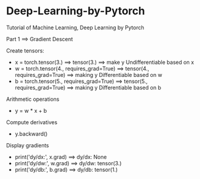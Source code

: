 # Deep-Learning-by-Pytorch
Tutorial of Machine Learning, Deep Learning by Pytorch

Part 1 ==> Gradient Descent

Create tensors:
- x = torch.tensor(3.) ==> tensor(3.) ==> make y Undifferentiable based on x
- w = torch.tensor(4., requires_grad=True) ==> tensor(4., requires_grad=True) ==> making y Differentiable based on w 
- b = torch.tensor(5., requires_grad=True) ==> tensor(5., requires_grad=True) ==> making y Differentiable based on b 

 Arithmetic operations
 
-  y = w * x + b

 Compute derivatives
 
- y.backward()

Display gradients

- print('dy/dx:', x.grad) ==> dy/dx: None
- print('dy/dw:', w.grad) ==> dy/dw: tensor(3.)
- print('dy/db:', b.grad) ==> dy/db: tensor(1.)






